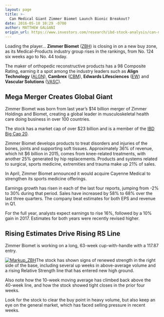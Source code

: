 ```yaml
---
layout: page
title: >-
  Can Medical Giant Zimmer Biomet Launch Bionic Breakout?
date: 2016-05-10 10:29 -0700
author: MATTHEW GALGANI
origin_url: https://www.investors.com/research/ibd-stock-analysis/can-medical-giant-zimmer-biomet-launch-bionic-breakout/
---
```





Loading the player...
**Zimmer Biomet** ([ZBH](https://research.investors.com/quote.aspx?symbol=ZBH)) is closing in on a new buy zone, as its Medical-Products industry group rises in the rankings, from No. 124 six weeks ago to No. 44 today.


The maker of orthopedic reconstructive products has a 98 Composite Rating, earning it a spot among the industry leaders such as **Align Technology** ([ALGN](https://research.investors.com/quote.aspx?symbol=ALGN)), **Cambrex** ([CBM](https://research.investors.com/quote.aspx?symbol=CBM)), **Edwards Lifesciences** ([EW](https://research.investors.com/quote.aspx?symbol=EW)) and **Vascular Solutions** ([VASC](https://research.investors.com/quote.aspx?symbol=VASC)).  


Mega Merger Creates Global Giant
--------------------------------


Zimmer Biomet was born from last year’s $14 billion merger of Zimmer Holdings and Biomet, creating a global leader in musculoskeletal health care doing business in over 100 countries.


The stock has a market cap of over $23 billion and is a member of the [IBD Big Cap 20](https://www.investors.com/stock-lists/ibd-big-cap-20/despite-market-drop-a-few-big-cap-stocks-set-up/).


Zimmer Biomet develops products to treat disorders and injuries of the bones, joints and supporting soft tissues. Approximately 36% of revenue, which hit $6 billion in 2015, comes from knee-related treatments, with another 25% generated by hip replacements. Products and systems related to surgical, sports medicine, extremities and trauma make up 21% of sales.


In April, Zimmer Biomet announced it would acquire Cayenne Medical to strengthen its sports medicine offerings. 


Earnings growth has risen in each of the last four reports, jumping from -2% to 30% during that period. Sales have increased by 58% to 68% over the last three quarters. The company beat estimates for both EPS and revenue in Q1.


For the full year, analysts expect earnings to rise 16%, followed by a 10% gain in 2017. Estimates for both years were recently revised higher. 


Rising Estimates Drive Rising RS Line
-------------------------------------


Zimmer Biomet is working on a long, 63-week cup-with-handle with a 117.87 entry. 


[![Markup_ZBH](https://www.investors.com/wp-content/uploads/2016/05/Markup_ZBH-300x264.jpg)](https://www.investors.com/wp-content/uploads/2016/05/Markup_ZBH.jpg)The stock has shown signs of renewed strength in the right side of the base, including several up weeks in above-average volume and a rising Relative Strength line that has entered new high ground. 


Also note how the 10-week moving average has climbed back above the 40-week line, and how the stock showed tight closes in the prior four weeks.


Look for the stock to clear the buy point in heavy volume, but also keep an eye on the general market, which has faced selling pressure in recent weeks.




